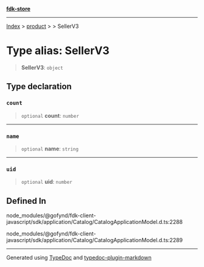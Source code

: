 [**fdk-store**](../../../README.md)
***

[Index](../../../API.md) > [product](../../README.md) > [<internal>](../README.md) > SellerV3

# Type alias: SellerV3

> **SellerV3**: `object`

## Type declaration

### `count`

> `optional` **count**: `number`

***

### `name`

> `optional` **name**: `string`

***

### `uid`

> `optional` **uid**: `number`

## Defined In

node\_modules/@gofynd/fdk-client-javascript/sdk/application/Catalog/CatalogApplicationModel.d.ts:2288

node\_modules/@gofynd/fdk-client-javascript/sdk/application/Catalog/CatalogApplicationModel.d.ts:2289

***
Generated using [TypeDoc](https://typedoc.org/) and [typedoc-plugin-markdown](https://www.npmjs.com/package/typedoc-plugin-markdown)
